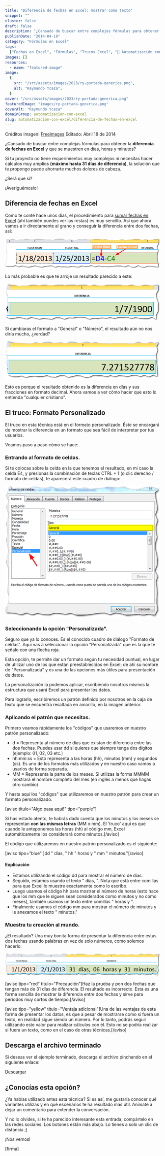 ```yaml
---
title: "Diferencia de fechas en Excel: mostrar como texto"
snippet: ""
cluster: false
draft: false
description: "¿Cansado de buscar entre complejas fórmulas para obtener la diferencia de fechas en Excel y que se muestren en días, horas y minutos?"
publishDate: "2014-04-18"
category: "Fórmulas en Excel"
tags:
  ["Fechas en Excel", "Fórmulas", "Trucos Excel", "🤖 Automatización con Excel"]
images: []
resources:
  - name: "featured-image"
image:
  {
    src: "/src/assets/images/2023/ry-portada-generica.png",
    alt: "Raymundo Ycaza",
  }
cover: "/src/assets/images/2023/ry-portada-generica.png"
featuredImage: "images/ry-portada-generica.png"
coverAlt: "Raymundo Ycaza"
domainGroup: automatizacion-con-excel
slug: automatizacion-con-excel/diferencia-de-fechas-en-excel
---
```


Créditos imagen: [Freeimages](http://www.freeimages.com/photo/1072482 "Freeimages") Editado: Abril 18 de 2014

¿Cansado de buscar entre complejas fórmulas para obtener la **diferencia de fechas en Excel** y que se muestren en días, horas y minutos?

Si tu proyecto no tiene requerimientos muy complejos ni necesitas hacer cálculos muy amplios **(máximo hasta 31 días de diferencia)**, la solución que te propongo puede ahorrarte muchos dolores de cabeza.

¿Será que sí?

¡Averiguémoslo!

## Diferencia de fechas en Excel

Como te conté hace unos días, el procedimiento para [sumar fechas en Excel](http://raymundoycaza.com/articulos/sumar-fechas-en-excel) (ahí también puedes ver las restas) es muy sencillo. Así que ahora vamos a ir directamente al grano y conseguir la diferencia entre dos fechas, así:

[![Diferencia de fechas en Excel](/src/assets/images/2023/diferencia-de-fechas-en-excel-0001161.png)](http://raymundoycaza.com/wp-content/uploads/diferencia-de-fechas-en-excel-0001161.png)

Lo más probable es que te arroje un resultado parecido a este:

[![Diferencia de fechas en Excel](/src/assets/images/2023/diferencia-de-fechas-en-excel-0001171.png)](http://raymundoycaza.com/wp-content/uploads/diferencia-de-fechas-en-excel-0001171.png)

Si cambiaras el formato a "General" o "Número", el resultado aún no nos diría mucho, ¿verdad?

[![Diferencia de fechas en Excel](/src/assets/images/2023/diferencia-de-fechas-en-excel-0001191.png)](http://raymundoycaza.com/wp-content/uploads/diferencia-de-fechas-en-excel-0001191.png)

Esto es porque el resultado obtenido es la diferencia en días y sus fracciones en formato decimal. Ahora vamos a ver cómo hacer que esto lo entienda "cualquier cristiano".

## El truco: Formato Personalizado

El truco en esta técnica está en el formato personalizado. Éste se encargará de mostrar la diferencia en un formato que sea fácil de interpretar por tus usuarios.

Veamos paso a paso cómo se hace:

### Entrando al formato de celdas.

Si te colocas sobre la celda en la que tenemos el resultado, en mi caso la celda E4, y presionas la combinación de teclas CTRL + 1 (o clic derecho / formato de celdas), te aparecerá este cuadro de diálogo:

[![Diferencia de fechas en Excel](/src/assets/images/2023/diferencia-de-fechas-en-excel-0001201.png)](http://raymundoycaza.com/wp-content/uploads/diferencia-de-fechas-en-excel-0001201.png)

### Seleccionando la opción "Personalizada".

Seguro que ya lo conoces. Es el conocido cuadro de diálogo "Formato de celdas". Aquí vas a seleccionar la opción "Personalizada" que es la que te señalo con una flecha roja.

Esta opción, te permite dar un formato según tu necesidad puntual, en lugar de utilizar uno de los que están preestablecidos en Excel; de ahí su nombre de "Personalizada" y es una de las opciones más útiles para presentación de datos.

La personalización la podemos aplicar, escribiendo nosotros mismos la estructura que usará Excel para presentar los datos.

Para lograrlo, escribiremos un patrón definido por nosotros en la caja de texto que se encuentra resaltada en amarillo, en la imagen anterior.

### Aplicando el patrón que necesitas.

Primero veamos rápidamente los "códigos" que usaremos en nuestro patrón personalizado:

- d = Representa al número de días que existan de diferencia entre las dos fechas. Puedes usar dd si quieres que siempre tenga dos dígitos (ejemplo: 01, 02, 03 etc.)
- hh:mm:ss = Esto representa a las horas (hh), minutos (mm) y segundos (ss). Es uno de los formatos más utilizados y en nuestro caso vamos a usarlos de forma separada.
- MM = Representa la parte de los meses. Si utilizas la forma MMMM mostrará el nombre completo del mes (en inglés a menos que hagas otro cambio)

Y hasta aquí los "códigos" que utilizaremos en nuestro patrón para crear un formato personalizado.

\[aviso titulo="Algo pasa aquí!" tipo="purple"\]

Si has estado atento, te habrás dado cuenta que los minutos y los meses se representan **con las mismas letras** (MM o mm). El 'truco' aquí es que cuando le anteponemos las horas (hh) al código mm, Excel automáticamente los considerará como minutos.\[/aviso\]

El código que utilizaremos en nuestro patrón personalizado es el siguiente:

\[aviso tipo="blue" \]dd " días, " hh " horas y " mm " minutos."\[/aviso\]

#### Explicación

- Estamos utilizando el código dd para mostrar el número de días.
- Seguido, estamos usando el texto " días, ". Nota que está entre comillas para que Excel lo muestre exactamente como lo escribo.
- Luego usamos el código hh para mostrar el número de horas (esto hace que los mm que le siguen sean considerados como minutos y no como meses), también usamos un texto entre comillas " horas y ".
- Finalmente usamos el código mm para mostrar el número de minutos y le anexamos el texto " minutos."

### Muestra tu creación al mundo.

¿El resultado? Una muy bonita forma de presentar la diferencia entre estas dos fechas usando palabras en vez de solo números, como solemos hacerlo:

[![Diferencia de fechas en Excel](/src/assets/images/2023/diferencia-de-fechas-en-excel-0001231.png)](http://raymundoycaza.com/wp-content/uploads/diferencia-de-fechas-en-excel-0001231.png)

\[aviso tipo="red" titulo="Precaución"\]Haz la prueba y pon dos fechas que tengan más de 31 días de diferencia. El resultado es incorrecto. Esta es una forma sencilla de mostrar la diferencia entre dos fechas y sirve para períodos muy cortos de tiempo.\[/aviso\]

\[aviso tipo="yellow" titulo="Ventaja adicional"\]Una de las ventajas de esta forma de presentar los datos, es que a pesar de mostrarse como si fuera un texto, en realidad sigue siendo un número. Por lo tanto, podrás seguir utilizando este valor para realizar cálculos con él. Esto no se podría realizar si fuera un texto, como en el caso de otras técnicas.\[/aviso\]

## Descarga el archivo terminado

Si deseas ver el ejemplo terminado, descarga el archivo pinchando en el siguiente enlace:

[Descargar](http://static.raymundoycaza.com/diferencia-de-fechas-en-excel.xlsx "Descargar el archivo terminado")

## ¿Conocías esta opción?

¿Ya habías utilizado antes esta técnica? Si es así, me gustaría conocer qué variantes utilizas y en qué escenarios te ha resultado más útil. Anímate a dejar un comentario para extender la conversación.

Y no lo olvides, si te ha parecido interesante esta entrada, compártelo en las redes sociales. Los botones están más abajo. Lo tienes a solo un clic de distancia ;)

¡Nos vemos!

\[firma\]
